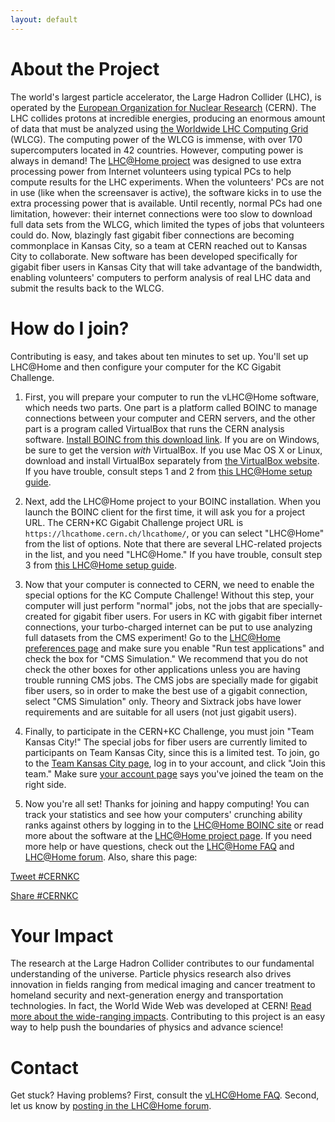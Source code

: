 ```yaml
---
layout: default
---
```


# About the Project
The world's largest particle accelerator, the Large Hadron Collider (LHC), is operated by the <a href="http://home.cern/about" target="_blank">European Organization for Nuclear Research</a> (CERN). The LHC collides protons at incredible energies, producing an enormous amount of data that must be analyzed using <a href="http://wlcg.web.cern.ch/" target="_blank">the Worldwide LHC Computing Grid</a> (WLCG). The computing power of the WLCG is immense, with over 170 supercomputers located in 42 countries. However, computing power is always in demand! The <a href="http://lhcathome.web.cern.ch/" target="_blank">LHC@Home project</a> was designed to use extra processing power from Internet volunteers using typical PCs to help compute results for the LHC experiments. When the volunteers' PCs are not in use (like when the screensaver is active), the software kicks in to use the extra processing power that is available. Until recently, normal PCs had one limitation, however: their internet connections were too slow to download full data sets from the WLCG, which limited the types of jobs that volunteers could do. Now, blazingly fast gigabit fiber connections are becoming commonplace in Kansas City, so a team at CERN reached out to Kansas City to collaborate. New software has been developed specifically for gigabit fiber users in Kansas City that will take advantage of the bandwidth, enabling volunteers' computers to perform analysis of real LHC data and submit the results back to the WLCG.

# How do I join?
Contributing is easy, and takes about ten minutes to set up. You'll set up LHC@Home and then configure your computer for the KC Gigabit Challenge.

1. First, you will prepare your computer to run the vLHC@Home software, which needs two parts. One part is a platform called BOINC to manage connections between your computer and CERN servers, and the other part is a program called VirtualBox that runs the CERN analysis software. <a href="http://boinc.berkeley.edu/download.php" target="_blank">Install BOINC from this download link</a>. If you are on Windows, be sure to get the version _with_ VirtualBox. If you use Mac OS X or Linux, download and install VirtualBox separately from <a href="https://www.virtualbox.org/wiki/Downloads" target="_blank">the VirtualBox website</a>. If you have trouble, consult steps 1 and 2 from <a href="http://lhcathome.web.cern.ch/join-us" target="_blank">this LHC@Home setup guide</a>.

2. Next, add the LHC@Home project to your BOINC installation. When you launch the BOINC client for the first time, it will ask you for a project URL. The CERN+KC Gigabit Challenge project URL is `https://lhcathome.cern.ch/lhcathome/`, or you can select "LHC@Home" from the list of options. Note that there are several LHC-related projects in the list, and you need "LHC@Home." If you have trouble, consult step 3 from <a href="http://lhcathome.web.cern.ch/join-us" target="_blank">this LHC@Home setup guide</a>.

3. Now that your computer is connected to CERN, we need to enable the special options for the KC Compute Challenge! Without this step, your computer will just perform "normal" jobs, not the jobs that are specially-created for gigabit fiber users. For users in KC with gigabit fiber internet connections, your turbo-charged internet can be put to use analyzing full datasets from the CMS experiment! Go to the <a href="https://lhcathome.cern.ch/lhcathome/prefs.php?subset=project" target="_blank">LHC@Home preferences page</a> and make sure you enable "Run test applications" and check the box for "CMS Simulation." We recommend that you do not check the other boxes for other applications unless you are having trouble running CMS jobs. The CMS jobs are specially made for gigabit fiber users, so in order to make the best use of a gigabit connection, select "CMS Simulation" only. Theory and Sixtrack jobs have lower requirements and are suitable for all users (not just gigabit users).

4. Finally, to participate in the CERN+KC Challenge, you must join "Team Kansas City!" The special jobs for fiber users are currently limited to participants on Team Kansas City, since this is a limited test. To join, go to the <a href="https://lhcathome.cern.ch/lhcathome/team_display.php?teamid=8410" target="_blank">Team Kansas City page</a>, log in to your account, and click "Join this team." Make sure <a href="https://lhcathome.cern.ch/lhcathome/home.php" target="_blank">your account page</a> says you've joined the team on the right side.

5. Now you're all set! Thanks for joining and happy computing! You can track your statistics and see how your computers' crunching ability ranks against others by logging in to the <a href="https://lhcathome.cern.ch/lhcathome/" target="_blank">LHC@Home BOINC site</a> or read more about the software at the <a href="http://lhcathome.web.cern.ch/" target="_blank">LHC@Home project page</a>. If you need more help or have questions, check out the <a href="http://lhcathome.web.cern.ch/faq" target="_blank">LHC@Home FAQ</a> and <a href="https://lhcathome.cern.ch/lhcathome/forum_index.php" target="_blank">LHC@Home forum</a>. Also, share this page:

<a href="https://twitter.com/intent/tweet?button_hashtag=CERNKC&text=Use%20your%20gigabit%20internet%20to%20analyze%20Large%20Hadron%20Collider%20data%20and%20help%20research%20in%20particle%20physics!" class="twitter-hashtag-button" data-url="https://cernkcchallenge.github.io/CernKCChallenge/">Tweet #CERNKC</a> <script>!function(d,s,id){var js,fjs=d.getElementsByTagName(s)[0],p=/^http:/.test(d.location)?'http':'https';if(!d.getElementById(id)){js=d.createElement(s);js.id=id;js.src=p+'://platform.twitter.com/widgets.js';fjs.parentNode.insertBefore(js,fjs);}}(document, 'script', 'twitter-wjs');</script>
<div class="fb-share-button" data-href="https://cernkcchallenge.github.io/CernKCChallenge/" data-layout="button" data-mobile-iframe="true"><a class="fb-xfbml-parse-ignore" target="_blank" href="https://www.facebook.com/sharer/sharer.php?u=https%3A%2F%2Fcernkcchallenge.github.io%2FCernKCChallenge%2F&amp;src=sdkpreparse">Share #CERNKC</a></div>

# Your Impact
The research at the Large Hadron Collider contributes to our fundamental understanding of the universe. Particle physics research also drives innovation in fields ranging from medical imaging and cancer treatment to homeland security and next-generation energy and transportation technologies. In fact, the World Wide Web was developed at CERN! <a href="http://www.symmetrymagazine.org/article/october-2013/why-particle-physics-matters" target="_blank">Read more about the wide-ranging impacts</a>. Contributing to this project is an easy way to help push the boundaries of physics and advance science!

# Contact
Get stuck? Having problems? First, consult the <a href="http://lhcathome.web.cern.ch/faq" target="_blank">vLHC@Home FAQ</a>. Second, let us know by <a href="https://lhcathome.cern.ch/lhcathome/forum_index.php" target="_blank">posting in the LHC@Home forum</a>.

<div id="fb-root"></div>
<script>(function(d, s, id) {
  var js, fjs = d.getElementsByTagName(s)[0];
  if (d.getElementById(id)) return;
  js = d.createElement(s); js.id = id;
  js.src = "//connect.facebook.net/en_US/sdk.js#xfbml=1&version=v2.6";
  fjs.parentNode.insertBefore(js, fjs);
}(document, 'script', 'facebook-jssdk'));</script>
